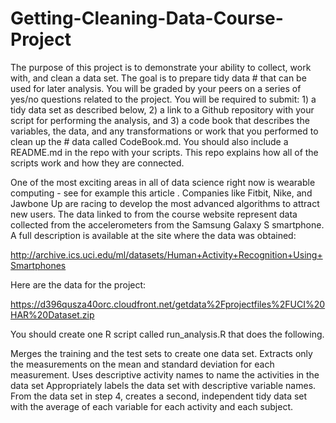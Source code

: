 # Getting-Cleaning-Data-Course-Project

The purpose of this project is to demonstrate your ability to collect, work with, and clean a data set. The goal is to prepare tidy data # that can be used for later analysis. You will be graded by your peers on a series of yes/no questions related to the project. You will 
be required to submit: 1) a tidy data set as described below, 2) a link to a Github repository with your script for performing the 
analysis, and 3) a code book that describes the variables, the data, and any transformations or work that you performed to clean up the # data called CodeBook.md. You should also include a README.md in the repo with your scripts. This repo explains how all of the scripts 
work and how they are connected.

One of the most exciting areas in all of data science right now is wearable computing - see for example this article . Companies like Fitbit, Nike, and Jawbone Up are racing to develop the most advanced algorithms to attract new users. The data linked to from the course website represent data collected from the accelerometers from the Samsung Galaxy S smartphone. A full description is available at the site where the data was obtained:

http://archive.ics.uci.edu/ml/datasets/Human+Activity+Recognition+Using+Smartphones

Here are the data for the project:

https://d396qusza40orc.cloudfront.net/getdata%2Fprojectfiles%2FUCI%20HAR%20Dataset.zip

You should create one R script called run_analysis.R that does the following.

Merges the training and the test sets to create one data set.
Extracts only the measurements on the mean and standard deviation for each measurement.
Uses descriptive activity names to name the activities in the data set
Appropriately labels the data set with descriptive variable names.
From the data set in step 4, creates a second, independent tidy data set with the average of each variable for each activity and each subject.
